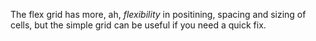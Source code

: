 The flex grid has more, ah, *flexibility* in positining, spacing and sizing of cells, but the simple grid can be useful if you need a quick fix.